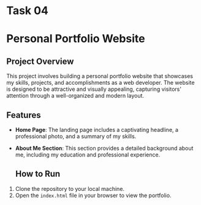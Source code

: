
# Task 04
# Personal Portfolio Website

## Project Overview
This project involves building a personal portfolio website that showcases my skills, projects, and accomplishments as a web developer. The website is designed to be attractive and visually appealing, capturing visitors' attention through a well-organized and modern layout.

## Features
- **Home Page**: The landing page includes a captivating headline, a professional photo, and a summary of my skills.
- **About Me Section**: This section provides a detailed background about me, including my education and professional experience.

  ## How to Run
1. Clone the repository to your local machine.
2. Open the `index.html` file in your browser to view the portfolio.

